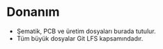 # Donanım

- Şematik, PCB ve üretim dosyaları burada tutulur.
- Tüm büyük dosyalar Git LFS kapsamındadır.
